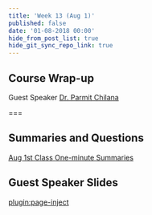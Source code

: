 ```yaml
---
title: 'Week 13 (Aug 1)'
published: false
date: '01-08-2018 00:00'
hide_from_post_list: true
hide_git_sync_repo_link: true
---
```


## Course Wrap-up
Guest Speaker [Dr. Parmit Chilana](http://hci.cs.sfu.ca/)   

===

## Summaries and Questions  
[Aug 1st Class One-minute Summaries](https://canvas.sfu.ca/courses/38847/assignments/292810)

## Guest Speaker Slides  
[plugin:page-inject](/all-slides/week-13)
